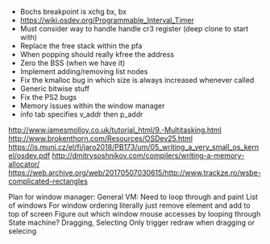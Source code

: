 - Bochs breakpoint is xchg bx, bx
- https://wiki.osdev.org/Programmable_Interval_Timer
- Must consider way to handle handle cr3 register (deep clone to start with)
- Replace the free stack within the pfa
- When popping should really kfree the address
- Zero the BSS (when we have it)
- Implement adding/removing list nodes
- Fix the kmalloc bug in which size is always increased whenever called
- Generic bitwise stuff
- Fix the PS2 bugs
- Memory issues within the window manager
- info tab specifies v_addr then p_addr

http://www.jamesmolloy.co.uk/tutorial_html/9.-Multitasking.html
http://www.brokenthorn.com/Resources/OSDev25.html
https://is.muni.cz/el/fi/jaro2018/PB173/um/05_writing_a_very_small_os_kernel/osdev.pdf
http://dmitrysoshnikov.com/compilers/writing-a-memory-allocator/
https://web.archive.org/web/20170507030615/http://www.trackze.ro/wsbe-complicated-rectangles

Plan for window manager:
General VM:
Need to loop through and paint
List of windows 
For window ordering literally just remove element and add to top of screen
Figure out which window mouse accesses by looping through
State machine? Dragging, Selecting
Only trigger redraw when dragging or selecing